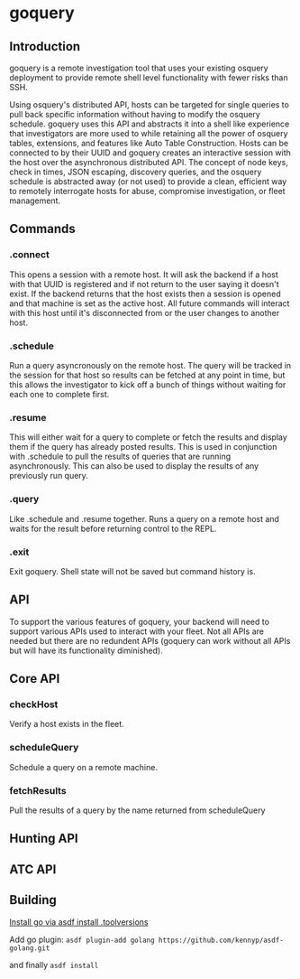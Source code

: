 # goquery

## Introduction

goquery is a remote investigation tool that uses your existing osquery deployment to provide remote shell level functionality with fewer risks than SSH.

Using osquery's distributed API, hosts can be targeted for single queries to pull back specific information without having to modify the osquery schedule. goquery uses this API and abstracts it into a shell like experience that investigators are more used to while retaining all the power of osquery tables, extensions, and features like Auto Table Construction. Hosts can be connected to by their UUID and goquery creates an interactive session with the host over the asynchronous distributed API. The concept of node keys, check in times, JSON escaping, discovery queries, and the osquery schedule is abstracted away (or not used) to provide a clean, efficient way to remotely interrogate hosts for abuse, compromise investigation, or fleet management.

## Commands

### .connect <UUID>
This opens a session with a remote host. It will ask the backend if a host with that UUID is registered and if not return to the user saying it doesn't exist. If the backend returns that the host exists then a session is opened and that machine is set as the active host. All future commands will interact with this host until it's disconnected from or the user changes to another host.

### .schedule <query>
Run a query asyncronously on the remote host. The query will be tracked in the session for that host so results can be fetched at any point in time, but this allows the investigator to kick off a bunch of things without waiting for each one to complete first.

### .resume <queryName>
This will either wait for a query to complete or fetch the results and display them if the query has already posted results. This is used in conjunction with .schedule to pull the results of queries that are running asynchronously. This can also be used to display the results of any previously run query.

### .query <query>
Like .schedule and .resume together. Runs a query on a remote host and waits for the result before returning control to the REPL.

### .exit
Exit goquery. Shell state will not be saved but command history is.


## API

To support the various features of goquery, your backend will need to support various APIs used to interact with your fleet. Not all APIs are needed but there are no redundent APIs (goquery can work without all APIs but will have its functionality diminished).

## Core API

### checkHost
Verify a host exists in the fleet.

### scheduleQuery
Schedule a query on a remote machine.

### fetchResults
Pull the results of a query by the name returned from scheduleQuery

## Hunting API

## ATC API


## Building

[Install go via asdf install .toolversions](https://asdf-vm.com/#/core-manage-asdf-vm)

Add go plugin: `asdf plugin-add golang https://github.com/kennyp/asdf-golang.git`

and finally `asdf install`
